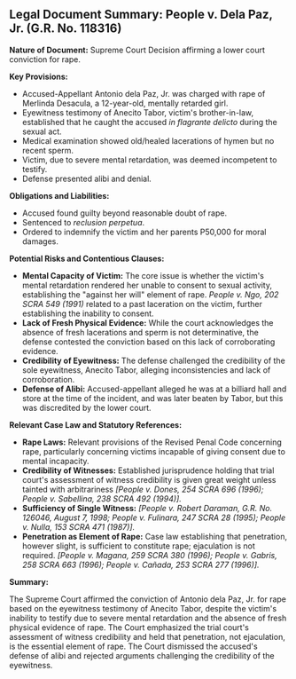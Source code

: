 ## Legal Document Summary: People v. Dela Paz, Jr. (G.R. No. 118316)

**Nature of Document:** Supreme Court Decision affirming a lower court conviction for rape.

**Key Provisions:**

*   Accused-Appellant Antonio dela Paz, Jr. was charged with rape of Merlinda Desacula, a 12-year-old, mentally retarded girl.
*   Eyewitness testimony of Anecito Tabor, victim's brother-in-law, established that he caught the accused *in flagrante delicto* during the sexual act.
*   Medical examination showed old/healed lacerations of hymen but no recent sperm.
*   Victim, due to severe mental retardation, was deemed incompetent to testify.
*   Defense presented alibi and denial.

**Obligations and Liabilities:**

*   Accused found guilty beyond reasonable doubt of rape.
*   Sentenced to *reclusion perpetua*.
*   Ordered to indemnify the victim and her parents P50,000 for moral damages.

**Potential Risks and Contentious Clauses:**

*   **Mental Capacity of Victim:** The core issue is whether the victim's mental retardation rendered her unable to consent to sexual activity, establishing the "against her will" element of rape. *People v. Ngo, 202 SCRA 549 (1991)* related to a past laceration on the victim, further establishing the inability to consent.
*   **Lack of Fresh Physical Evidence:** While the court acknowledges the absence of fresh lacerations and sperm is not determinative, the defense contested the conviction based on this lack of corroborating evidence.
*   **Credibility of Eyewitness:** The defense challenged the credibility of the sole eyewitness, Anecito Tabor, alleging inconsistencies and lack of corroboration.
*   **Defense of Alibi:** Accused-appellant alleged he was at a billiard hall and store at the time of the incident, and was later beaten by Tabor, but this was discredited by the lower court.

**Relevant Case Law and Statutory References:**

*   **Rape Laws:** Relevant provisions of the Revised Penal Code concerning rape, particularly concerning victims incapable of giving consent due to mental incapacity.
*   **Credibility of Witnesses:** Established jurisprudence holding that trial court's assessment of witness credibility is given great weight unless tainted with arbitrariness *[People v. Dones, 254 SCRA 696 (1996); People v. Sabellina, 238 SCRA 492 (1994)].*
*   **Sufficiency of Single Witness:** *[People v. Robert Daraman, G.R. No. 126046, August 7, 1998; People v. Fulinara, 247 SCRA 28 (1995); People v. Nulla, 153 SCRA 471 (1987)].*
*   **Penetration as Element of Rape:** Case law establishing that penetration, however slight, is sufficient to constitute rape; ejaculation is not required. *[People v. Magana, 259 SCRA 380 (1996); People v. Gabris, 258 SCRA 663 (1996); People v. Cañada, 253 SCRA 277 (1996)].*

**Summary:**

The Supreme Court affirmed the conviction of Antonio dela Paz, Jr. for rape based on the eyewitness testimony of Anecito Tabor, despite the victim's inability to testify due to severe mental retardation and the absence of fresh physical evidence of rape. The Court emphasized the trial court's assessment of witness credibility and held that penetration, not ejaculation, is the essential element of rape. The Court dismissed the accused's defense of alibi and rejected arguments challenging the credibility of the eyewitness.